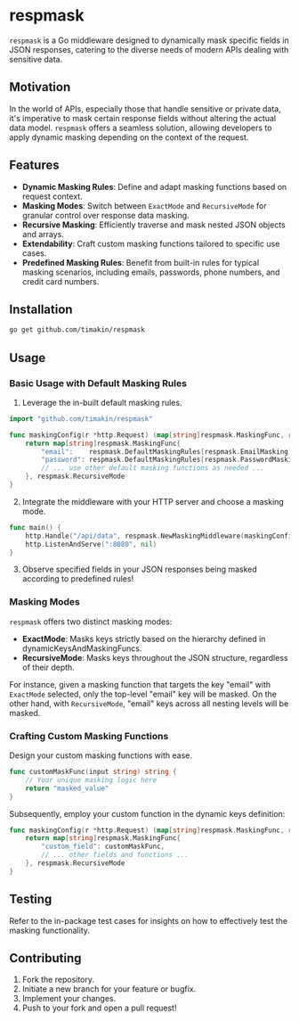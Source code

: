 # respmask

`respmask` is a Go middleware designed to dynamically mask specific fields in JSON responses, catering to the diverse needs of modern APIs dealing with sensitive data.

## Motivation

In the world of APIs, especially those that handle sensitive or private data, it's imperative to mask certain response fields without altering the actual data model. `respmask` offers a seamless solution, allowing developers to apply dynamic masking depending on the context of the request.

## Features

- **Dynamic Masking Rules**: Define and adapt masking functions based on request context.
- **Masking Modes**: Switch between `ExactMode` and `RecursiveMode` for granular control over response data masking.
- **Recursive Masking**: Efficiently traverse and mask nested JSON objects and arrays.
- **Extendability**: Craft custom masking functions tailored to specific use cases.
- **Predefined Masking Rules**: Benefit from built-in rules for typical masking scenarios, including emails, passwords, phone numbers, and credit card numbers.

## Installation

```bash
go get github.com/timakin/respmask
```

## Usage

### Basic Usage with Default Masking Rules

1. Leverage the in-built default masking rules.

```go
import "github.com/timakin/respmask"

func maskingConfig(r *http.Request) (map[string]respmask.MaskingFunc, respmask.MaskingMode) {
    return map[string]respmask.MaskingFunc{
        "email":    respmask.DefaultMaskingRules[respmask.EmailMasking],
        "password": respmask.DefaultMaskingRules[respmask.PasswordMasking],
        // ... use other default masking functions as needed ...
    }, respmask.RecursiveMode
}
```

2. Integrate the middleware with your HTTP server and choose a masking mode.

```go
func main() {
    http.Handle("/api/data", respmask.NewMaskingMiddleware(maskingConfig, http.HandlerFunc(handleData)))
    http.ListenAndServe(":8080", nil)
}
```

3. Observe specified fields in your JSON responses being masked according to predefined rules!

### Masking Modes

`respmask` offers two distinct masking modes:

- **ExactMode**: Masks keys strictly based on the hierarchy defined in dynamicKeysAndMaskingFuncs.
- **RecursiveMode**: Masks keys throughout the JSON structure, regardless of their depth.

For instance, given a masking function that targets the key "email" with `ExactMode` selected, only the top-level "email" key will be masked. On the other hand, with `RecursiveMode`, "email" keys across all nesting levels will be masked.

### Crafting Custom Masking Functions

Design your custom masking functions with ease.

```go
func customMaskFunc(input string) string {
    // Your unique masking logic here
    return "masked_value"
}
```

Subsequently, employ your custom function in the dynamic keys definition:

```go
func maskingConfig(r *http.Request) (map[string]respmask.MaskingFunc, respmask.MaskingMode) {
    return map[string]respmask.MaskingFunc{
        "custom_field": customMaskFunc,
        // ... other fields and functions ...
    }, respmask.RecursiveMode
}
```

## Testing

Refer to the in-package test cases for insights on how to effectively test the masking functionality.

## Contributing

1. Fork the repository.
2. Initiate a new branch for your feature or bugfix.
3. Implement your changes.
4. Push to your fork and open a pull request!
